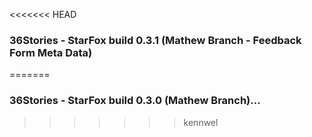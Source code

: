 <<<<<<< HEAD
### 36Stories - StarFox build 0.3.1 (Mathew Branch - Feedback Form Meta Data)
=======
### 36Stories - StarFox build 0.3.0 (Mathew Branch)...
>>>>>>> kennwel
